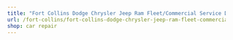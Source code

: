 ```yaml
---
title: "Fort Collins Dodge Chrysler Jeep Ram Fleet/Commercial Service Department"
url: /fort-collins/fort-collins-dodge-chrysler-jeep-ram-fleet-commercial-service-department/
shop: car repair
---
```

